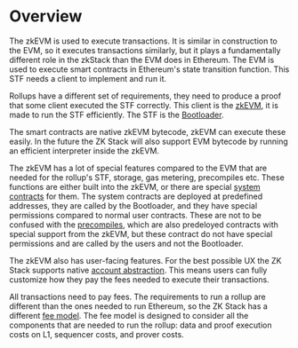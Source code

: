 # Overview

The zkEVM is used to execute transactions. It is similar in construction to the EVM, so it executes transactions
similarly, but it plays a fundamentally different role in the zkStack than the EVM does in Ethereum. The EVM is used to
execute smart contracts in Ethereum's state transition function. This STF needs a client to implement and run it.

Rollups have a different set of requirements, they need to produce a proof that some client executed the STF correctly.
This client is the [zkEVM](./2_vm_specification/README.md), it is made to run the STF efficiently. The STF is the
[Bootloader](./3_bootloader.md).

The smart contracts are native zkEVM bytecode, zkEVM can execute these easily. In the future the ZK Stack will also
support EVM bytecode by running an efficient interpreter inside the zkEVM.

The zkEVM has a lot of special features compared to the EVM that are needed for the rollup's STF, storage, gas metering,
precompiles etc. These functions are either built into the zkEVM, or there are special
[system contracts](./4_system_contracts.md) for them. The system contracts are deployed at predefined addresses, they
are called by the Bootloader, and they have special permissions compared to normal user contracts. These are not to be
confused with the [precompiles](./5_precompiles.md), which are also predeloyed contracts with special support from the
zkEVM, but these contract do not have special permissions and are called by the users and not the Bootloader.

The zkEVM also has user-facing features. For the best possible UX the ZK Stack supports native
[account abstraction](./1_zkEVM/1_high_level/5_account_abstraction.md). This means users can fully customize how they
pay the fees needed to execute their transactions.

All transactions need to pay fees. The requirements to run a rollup are different than the ones needed to run Ethereum,
so the ZK Stack has a different [fee model](./1_zkEVM/1_high_level/10_fee_model/fee_model.md). The fee model is designed
to consider all the components that are needed to run the rollup: data and proof execution costs on L1, sequencer costs,
and prover costs.
